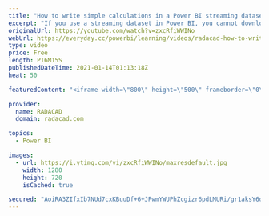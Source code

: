 ```yaml
---
title: "How to write simple calculations in a Power BI streaming dataset"
excerpt: "If you use a streaming dataset in Power BI, you cannot download the Power BI file, and you cannot open it using Power BI Desktop. This means that you are limited not to use calculations in a streaming dataset. However, there is a small trick which you can use and can be helpful. I will show you that"
originalUrl: https://youtube.com/watch?v=zxcRfiWWINo
webUrl: https://everyday.cc/powerbi/learning/videos/radacad-how-to-write-simple-calculations-in-a-power-bi-streaming-dataset/
type: video
price: Free
length: PT6M15S
publishedDateTime: 2021-01-14T01:13:18Z
heat: 50

featuredContent: "<iframe width=\"800\" height=\"500\" frameborder=\"0\" src=\"https://www.youtube.com/embed/zxcRfiWWINo\" allow=\"accelerometer; autoplay; encrypted-media; gyroscope; picture-in-picture\" allowfullscreen></iframe>"

provider:
  name: RADACAD
  domain: radacad.com

topics:
  - Power BI

images:
  - url: https://i.ytimg.com/vi/zxcRfiWWINo/maxresdefault.jpg
    width: 1280
    height: 720
    isCached: true

secured: "AoiRA3ZIfxIb7NUd7cxKBuuDf+6+JPwmYWUPhZcgizr6pdLMURi/gr1aksY6daFbZ9n2fDYdw+XN5M2nWC0gUlTAgkX55uXCBiRTHLJFHdI0+4dkVuKLmDCXoatcXyls3bTASIbNAfXa2FIezA7nsTJvv1FK5H7hWGW3FdFIMxcSlGnREIpjyHiu+i5o05Zf4M7+wFxK93SKUd5Dq0MMw1V2eRl27rdsQGKvoQnXL6V3kCKbCSvyAy4fzhtZiK8lco4eXf1ayY/JH/REuc/5PsM4LT69tAAg0oVoCFbH26ZPyk1kTK0oiOO0HYUOoEBgrS8HPKmPujIAb2AWUbdpSOZYG8ie8JTYJXl96JaYhmx82kSf2xD0FXCS9H2JEZeLDbwlZT87NhS+16MSG5YSrLNB/e5ecHdE2pqRuBnHuZ0=;tUsrUCbLo7zaNE5Xb9ZcHA=="
---
```


